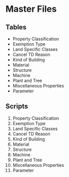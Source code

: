 # Master Files

## Tables

- Property Classification
- Exemption Type
- Land Specific Classes
- Cancel TD Reason
- Kind of Building
- Material
- Structure
- Machine
- Plant and Tree
- Miscellaneous Properties
- Parameter

## Scripts

1. Property Classification
1. Exemption Type
1. Land Specific Classes
1. Cancel TD Reason
1. Kind of Building
1. Material
1. Structure
1. Machine
1. Plant and Tree
1. Miscellaneous Properties
1. Parameter
